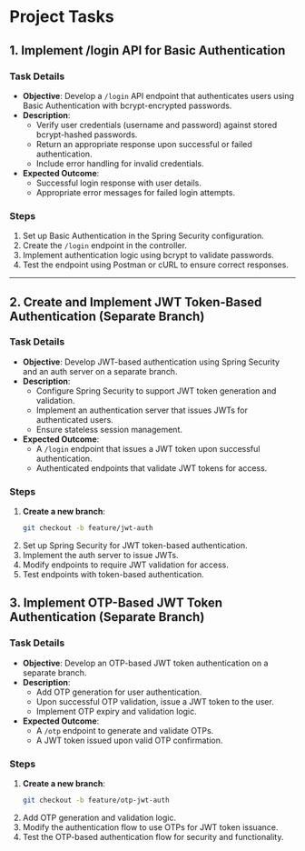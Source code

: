 # Project Tasks

## 1. Implement /login API for Basic Authentication

### Task Details
- **Objective**: Develop a `/login` API endpoint that authenticates users using Basic Authentication with bcrypt-encrypted passwords.
- **Description**:
    - Verify user credentials (username and password) against stored bcrypt-hashed passwords.
    - Return an appropriate response upon successful or failed authentication.
    - Include error handling for invalid credentials.
- **Expected Outcome**:
    - Successful login response with user details.
    - Appropriate error messages for failed login attempts.

### Steps
1. Set up Basic Authentication in the Spring Security configuration.
2. Create the `/login` endpoint in the controller.
3. Implement authentication logic using bcrypt to validate passwords.
4. Test the endpoint using Postman or cURL to ensure correct responses.

---

## 2. Create and Implement JWT Token-Based Authentication (Separate Branch)

### Task Details
- **Objective**: Develop JWT-based authentication using Spring Security and an auth server on a separate branch.
- **Description**:
    - Configure Spring Security to support JWT token generation and validation.
    - Implement an authentication server that issues JWTs for authenticated users.
    - Ensure stateless session management.
- **Expected Outcome**:
    - A `/login` endpoint that issues a JWT token upon successful authentication.
    - Authenticated endpoints that validate JWT tokens for access.

### Steps
1. **Create a new branch**:
   ```bash
   git checkout -b feature/jwt-auth
2. Set up Spring Security for JWT token-based authentication.
3.   Implement the auth server to issue JWTs.
4.   Modify endpoints to require JWT validation for access.
5.  Test endpoints with token-based authentication.

## 3. Implement OTP-Based JWT Token Authentication (Separate Branch)

### Task Details
- **Objective**: Develop an OTP-based JWT token authentication on a separate branch.
- **Description**:
    - Add OTP generation for user authentication.
    - Upon successful OTP validation, issue a JWT token to the user.
    - Implement OTP expiry and validation logic.
- **Expected Outcome**:
    - A `/otp` endpoint to generate and validate OTPs.
    - A JWT token issued upon valid OTP confirmation.

### Steps
1. **Create a new branch**:
   ```bash
   git checkout -b feature/otp-jwt-auth
2. Add OTP generation and validation logic.
3. Modify the authentication flow to use OTPs for JWT token issuance.
4. Test the OTP-based authentication flow for security and functionality.